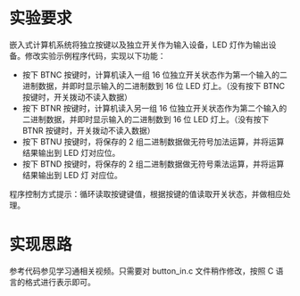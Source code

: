 # 实验要求

嵌入式计算机系统将独立按键以及独立开关作为输入设备，LED 灯作为输出设备。修改实验示例程序代码，实现以下功能：


- 按下 BTNC 按键时，计算机读入一组 16 位独立开关状态作为第一个输入的二进制数据，并即时显示输入的二进制数到 16 位 LED 灯上。（没有按下 BTNC 按键时，开关拨动不读入数据）
- 按下 BTNR 按键时，计算机读入另一组 16 位独立开关状态作为第二个输入的二进制数据，并即时显示输入的二进制数到 16 位 LED 灯上。（没有按下 BTNR 按键时，开关拨动不读入数据）
- 按下 BTNU 按键时，将保存的 2 组二进制数据做无符号加法运算，并将运算结果输出到 LED 灯对应位。
- 按下 BTND 按键时，将保存的 2 组二进制数据做无符号乘法运算，并将运算结果输出到 LED 灯 对应位。

程序控制方式提示：循环读取按键键值，根据按键的值读取开关状态，并做相应处理。

# 实现思路

参考代码参见学习通相关视频。只需要对 button_in.c 文件稍作修改，按照 C 语言的格式进行表示即可。